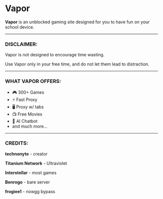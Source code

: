 # Vapor
**Vapor** is an unblocked gaming site designed for you to have fun on your school device.
***
### DISCLAIMER:
Vapor is not designed to encourage time wasting.

Use Vapor only in your free time, and do not let them lead to distraction.
***
### WHAT VAPOR OFFERS:
- 🎮 300+ Games
- ⚡ Fast Proxy
- 🖥 Proxy w/ tabs
- 📺 Free Movies
- 🤖 AI Chatbot
- and much more...
***
### CREDITS:
**technonyte** - creator

**Titanium Network** - Ultraviolet

**Interstellar** - most games

**Benrogo** - bare server

**frogiee1** - nowgg bypass
